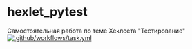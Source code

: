 # hexlet_pytest
Самостоятельная работа по теме Хеклсета "Тестирование"
[![.github/workflows/task.yml](https://github.com/tonyshh/hexlet-pytest/actions/workflows/task.yml/badge.svg)](https://github.com/tonyshh/hexlet-pytest/actions/workflows/task.yml)
